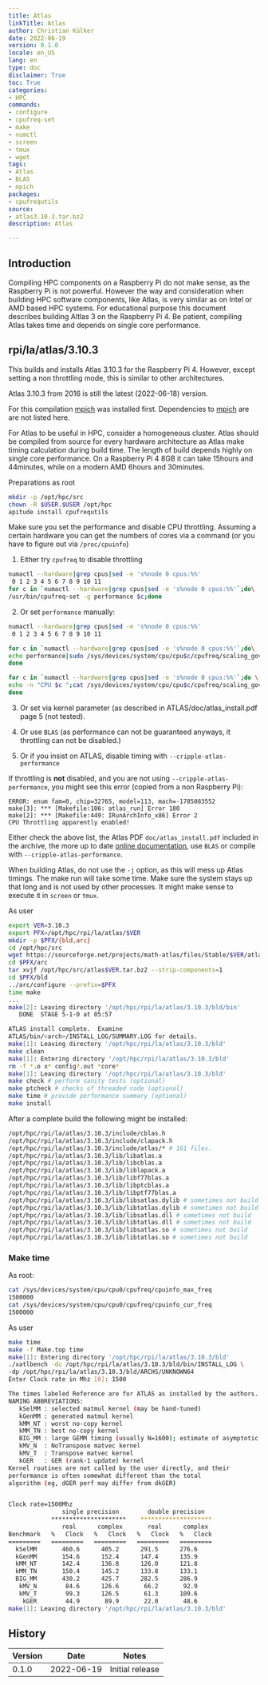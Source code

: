 ```yaml
---
title: Atlas
linkTitle: Atlas
author: Christian Külker
date: 2022-06-19
version: 0.1.0
locale: en_US
lang: en
type: doc
disclaimer: True
toc: True
categories:
- HPC
commands:
- configure
- cpufreq-set
- make
- numctl
- screen
- tmux
- wget
tags:
- Atlas
- BLAS
- mpich
packages:
- cpufrequtils
source:
- atlas3.10.3.tar.bz2
description: Atlas

---
```


## Introduction

Compiling HPC components on a Raspberry Pi do not make sense, as the Raspberry
Pi is not powerful. However the way and consideration when building HPC
software components, like Atlas, is very similar as on Intel or AMD based HPC
systems. For educational purpose this document describes building Altlas 3 on
the Raspberry Pi 4. Be patient, compiling Atlas takes time and depends on
single core performance.

## rpi/la/atlas/3.10.3

This builds and installs Atlas 3.10.3 for the Raspberry Pi 4. However, except
setting a non throttling mode, this is similar to other architectures.

Atlas 3.10.3 from 2016 is still the latest (2022-06-18) version.

For this compilation [mpich](mpich.md) was installed first. Dependencies to
[mpich](mpich.md) are are not listed here.

For Atlas to be useful in HPC, consider a homogeneous cluster. Atlas should be
compiled from source for every hardware architecture as Atlas make timing
calculation during build time. The length of build depends highly on single
core performance. On a Raspberry Pi 4 8GB it can take 15hours and 44minutes,
while on a modern AMD 6hours and 30minutes.

Preparations as root

```bash
mkdir -p /opt/hpc/src
chown -R $USER.$USER /opt/hpc
apitude install cpufrequtils
```

Make sure you set the performance and disable CPU throttling. Assuming a
certain hardware you can get the numbers of cores via a command (or you have to
figure out via `/proc/cpuinfo`)

1. Either try `cpufreq` to disable throttling

```bash
numactl --hardware|grep cpus|sed -e 's%node 0 cpus:%%'
 0 1 2 3 4 5 6 7 8 9 10 11
for c in `numactl --hardware|grep cpus|sed -e 's%node 0 cpus:%%'`;do\
/usr/bin/cpufreq-set -g performance $c;done
```

2. Or set `performance` manually:

```bash
numactl --hardware|grep cpus|sed -e 's%node 0 cpus:%%'
 0 1 2 3 4 5 6 7 8 9 10 11

for c in `numactl --hardware|grep cpus|sed -e 's%node 0 cpus:%%'`;do\
echo performance|sudo /sys/devices/system/cpu/cpu$c/cpufreq/scaling_governor;\
done

for c in `numactl --hardware|grep cpus|sed -e 's%node 0 cpus:%%'`;do \
echo -n "CPU $c ";cat /sys/devices/system/cpu/cpu$c/cpufreq/scaling_governor;\
done
```

3. Or set via kernel parameter (as described in ATLAS/doc/atlas_install.pdf
   page 5 (not tested).

4. Or use `BLAS` (as performance can not be guaranteed anyways, it throttling
   can not be disabled.)

5. Or if you insist on ATLAS, disable timing with `--cripple-atlas-performance`

If throttling is __not__ disabled, and you are not using
`--cripple-atlas-performance`, you might see this error (copied from a non
Raspberry Pi):

~~~
ERROR: enum fam=0, chip=32765, model=113, mach=-1785083552
make[3]: *** [Makefile:106: atlas_run] Error 100
make[2]: *** [Makefile:449: IRunArchInfo_x86] Error 2
CPU Throttling apparently enabled!
~~~

Either check the above list, the Atlas PDF `doc/atlas_install.pdf` included in
the archive, the more up to date [online
documentation](http://math-atlas.sourceforge.net/atlas_install/atlas_install.html),
use `BLAS` or compile with `--cripple-atlas-performance`.

When building Atlas, do not use the `-j` option, as this will mess up Atlas
timings. The make run will take some time. Make sure the system stays up that
long and is not used by other processes. It might make sense to execute it in
`screen` or `tmux`.

As user

```bash
export VER=3.10.3
export PFX=/opt/hpc/rpi/la/atlas/$VER
mkdir -p $PFX/{bld,arc}
cd /opt/hpc/src
wget https://sourceforge.net/projects/math-atlas/files/Stable/$VER/atlas$VER.tar.bz2
cd $PFX/arc
tar xvjf /opt/hpc/src/atlas$VER.tar.bz2 --strip-components=1
cd $PFX/bld
../arc/configure --prefix=$PFX
time make
...
make[2]: Leaving directory '/opt/hpc/rpi/la/atlas/3.10.3/bld/bin'
   DONE  STAGE 5-1-0 at 05:57

ATLAS install complete.  Examine
ATLAS/bin/<arch>/INSTALL_LOG/SUMMARY.LOG for details.
make[1]: Leaving directory '/opt/hpc/rpi/la/atlas/3.10.3/bld'
make clean
make[1]: Entering directory '/opt/hpc/rpi/la/atlas/3.10.3/bld'
rm -f *.o x* config?.out *core*
make[1]: Leaving directory '/opt/hpc/rpi/la/atlas/3.10.3/bld'
make check # perform sanity tests (optional)
make ptcheck # checks of threaded code (optional)
make time # provide performance summary (optional)
make install
```

After a complete build the following might be installed:

```bash
/opt/hpc/rpi/la/atlas/3.10.3/include/cblas.h
/opt/hpc/rpi/la/atlas/3.10.3/include/clapack.h
/opt/hpc/rpi/la/atlas/3.10.3/include/atlas/* # 161 files.
/opt/hpc/rpi/la/atlas/3.10.3/lib/libatlas.a
/opt/hpc/rpi/la/atlas/3.10.3/lib/libcblas.a
/opt/hpc/rpi/la/atlas/3.10.3/lib/liblapack.a
/opt/hpc/rpi/la/atlas/3.10.3/lib/libf77blas.a
/opt/hpc/rpi/la/atlas/3.10.3/lib/libptcblas.a
/opt/hpc/rpi/la/atlas/3.10.3/lib/libptf77blas.a
/opt/hpc/rpi/la/atlas/3.10.3/lib/libsatlas.dylib # sometimes not build
/opt/hpc/rpi/la/atlas/3.10.3/lib/libtatlas.dylib # sometimes not build
/opt/hpc/rpi/la/atlas/3.10.3/lib/libsatlas.dll # sometimes not build
/opt/hpc/rpi/la/atlas/3.10.3/lib/libtatlas.dll # sometimes not build
/opt/hpc/rpi/la/atlas/3.10.3/lib/libsatlas.so # sometimes not build
/opt/hpc/rpi/la/atlas/3.10.3/lib/libtatlas.so # sometimes not build
```

### Make time

As root:

```bash
cat /sys/devices/system/cpu/cpu0/cpufreq/cpuinfo_max_freq
1500000
cat /sys/devices/system/cpu/cpu0/cpufreq/cpuinfo_cur_freq
1500000
```

As user

```bash
make time
make -f Make.top time
make[1]: Entering directory '/opt/hpc/rpi/la/atlas/3.10.3/bld'
./xatlbench -dc /opt/hpc/rpi/la/atlas/3.10.3/bld/bin/INSTALL_LOG \
-dp /opt/hpc/rpi/la/atlas/3.10.3/bld/ARCHS/UNKNOWN64
Enter Clock rate in Mhz [0]: 1500

The times labeled Reference are for ATLAS as installed by the authors.
NAMING ABBREVIATIONS:
   kSelMM : selected matmul kernel (may be hand-tuned)
   kGenMM : generated matmul kernel
   kMM_NT : worst no-copy kernel
   kMM_TN : best no-copy kernel
   BIG_MM : large GEMM timing (usually N=1600); estimate of asymptotic peak
   kMV_N  : NoTranspose matvec kernel
   kMV_T  : Transpose matvec kernel
   kGER   : GER (rank-1 update) kernel
Kernel routines are not called by the user directly, and their
performance is often somewhat different than the total
algorithm (eg, dGER perf may differ from dkGER)


Clock rate=1500Mhz
               single precision        double precision
            *********************    ********************
               real      complex       real      complex
Benchmark   %   Clock   %   Clock   %   Clock   %   Clock
=========   =========   =========   =========   =========
  kSelMM       460.6      405.2      291.5      276.6
  kGenMM       154.6      152.4      147.4      135.9
  kMM_NT       142.4      136.8      126.0      121.8
  kMM_TN       150.4      145.2      133.8      133.1
  BIG_MM       430.2      425.7      282.5      286.9
   kMV_N        84.6      126.6       66.2       92.9
   kMV_T        99.3      126.5       61.3      109.6
    kGER        44.9       89.9       22.0       48.6
make[1]: Leaving directory '/opt/hpc/rpi/la/atlas/3.10.3/bld'
```

## History

| Version | Date       | Notes                                                |
| ------- | ---------- | ---------------------------------------------------- |
| 0.1.0   | 2022-06-19 | Initial release                                      |

